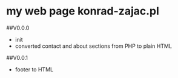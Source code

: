 # my web page konrad-zajac.pl

##V0.0.0

* init
* converted contact and about sections from PHP to plain HTML 

##V0.0.1

* footer to HTML
